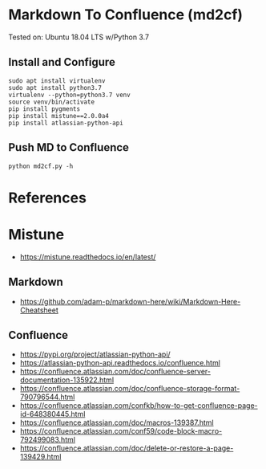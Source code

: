 # Markdown To Confluence (md2cf)

Tested on: Ubuntu 18.04 LTS w/Python 3.7

## Install and Configure

```
sudo apt install virtualenv
sudo apt install python3.7
virtualenv --python=python3.7 venv
source venv/bin/activate
pip install pygments
pip install mistune==2.0.0a4
pip install atlassian-python-api
```

## Push MD to Confluence 
```
python md2cf.py -h
```

# References

# Mistune

* https://mistune.readthedocs.io/en/latest/

## Markdown

* https://github.com/adam-p/markdown-here/wiki/Markdown-Here-Cheatsheet

## Confluence

* https://pypi.org/project/atlassian-python-api/
* https://atlassian-python-api.readthedocs.io/confluence.html
* https://confluence.atlassian.com/doc/confluence-server-documentation-135922.html
* https://confluence.atlassian.com/doc/confluence-storage-format-790796544.html
* https://confluence.atlassian.com/confkb/how-to-get-confluence-page-id-648380445.html
* https://confluence.atlassian.com/doc/macros-139387.html
* https://confluence.atlassian.com/conf59/code-block-macro-792499083.html
* https://confluence.atlassian.com/doc/delete-or-restore-a-page-139429.html
